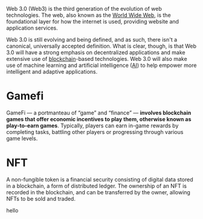 Web 3.0 (Web3) is the third generation of the evolution of web technologies. The web, also known as the [World Wide Web](https://www.techtarget.com/whatis/definition/World-Wide-Web), is the foundational layer for how the internet is used, providing website and application services.

Web 3.0 is still evolving and being defined, and as such, there isn't a canonical, universally accepted definition. What is clear, though, is that Web 3.0 will have a strong emphasis on decentralized applications and make extensive use of [blockchain](https://www.techtarget.com/searchcio/definition/blockchain)-based technologies. Web 3.0 will also make use of machine learning and artificial intelligence ([AI](https://www.techtarget.com/searchenterpriseai/definition/AI-Artificial-Intelligence)) to help empower more intelligent and adaptive applications.

# Gamefi
GameFi — a portmanteau of “game” and “finance” — **involves blockchain games that offer economic incentives to play them, otherwise known as play-to-earn games**. Typically, players can earn in-game rewards by completing tasks, battling other players or progressing through various game levels.

# NFT
A non-fungible token is a financial security consisting of digital data stored in a blockchain, a form of distributed ledger. The ownership of an NFT is recorded in the blockchain, and can be transferred by the owner, allowing NFTs to be sold and traded.

hello